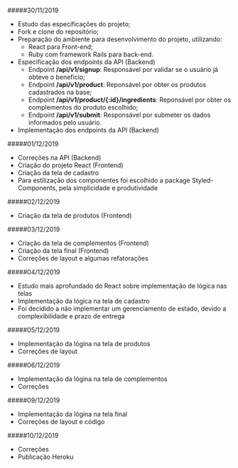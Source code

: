 #####30/11/2019
- Estudo das especificações do projeto;
- Fork e clone do repositório;
- Preparação do ambiente para desenvolvimento do projeto, utilizando:
	- React para Front-end;
	- Ruby com framework Rails para back-end.
- Especificação dos endpoints da API (Backend)
	- Endpoint **/api/v1/signup**: Responsável por validar se o usuário já obteve o benefício;
	- Endpoint **/api/v1/product**: Reponsável por obter os produtos cadastrados na base;
	- Endpoint **/api/v1/product/{:id}/ingredients**: Reponsável por obter os complementos do produto escolhido;
	- Endpoint **/api/v1/submit**: Responsável por submeter os dados informados pelo usuário.
- Implementação dos endpoints da API (Backend)

#####01/12/2019
- Correções na API (Backend)
- Criação do projeto React (Frontend)
- Criação da tela de cadastro
- Para estilização dos componentes foi escolhido a package Styled-Components, pela simplicidade e produtividade

#####02/12/2019
- Criação da tela de produtos (Frontend)

#####03/12/2019
- Criação da tela de complementos (Frontend)
- Criação da tela final (Frontend)
- Correções de layout e algumas refatorações

#####04/12/2019
- Estudo mais aprofundado do React sobre implementação de lógica nas telas
- Implementação da lógica na tela de cadastro
- Foi decidido a não implementar um gerenciamento de estado, devido a complexibilidade e prazo de entrega

#####05/12/2019
- Implementação da lógina na tela de produtos
- Correções de layout

#####06/12/2019
- Implementação da lógina na tela de complementos
- Correções

#####09/12/2019
- Implementação da lógina na tela final
- Correções de layout e código

#####10/12/2019
- Correções
- Publicação Heroku